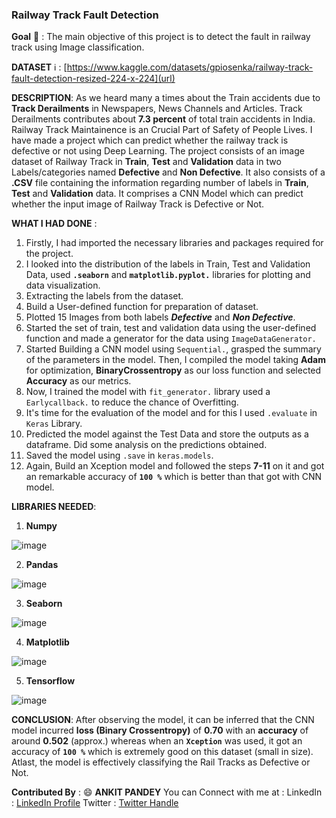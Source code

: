 ### **Railway Track Fault Detection**

**Goal** 🎯 : 
The main objective of this project is to detect the fault in railway track using Image classification.

**DATASET** ℹ️ : 
[https://www.kaggle.com/datasets/gpiosenka/railway-track-fault-detection-resized-224-x-224](url)

**DESCRIPTION**: 
As we heard many a times about the Train accidents due to **Track Derailments** in Newspapers, News Channels and Articles. Track Derailments contributes about **7.3 percent** of total train accidents in India. Railway Track Maintainence is an Crucial Part of Safety of People Lives. I have made a project which can predict whether the railway track is defective or not using Deep Learning. 
The project consists of an image dataset of Railway Track in **Train**, **Test** and **Validation** data in two Labels/categories named **Defective** and **Non Defective**. It also consists of a **.CSV** file containing the information regarding number of labels in **Train**, **Test** and **Validation** data. It comprises a CNN Model which can predict whether the input image of Railway Track is Defective or Not.

**WHAT I HAD DONE** : 

1. Firstly, I had imported the necessary libraries and packages required for the project.
2. I looked into the distribution of the labels in Train, Test and Validation Data, used **`.seaborn`** and **`matplotlib.pyplot.`** libraries for plotting and data visualization.
3. Extracting the labels from the dataset.
4. Build a User-defined function for preparation of dataset. 
5. Plotted 15 Images from both labels ***Defective*** and ***Non Defective***.
6. Started the set of train, test and validation data using the user-defined function and made a generator for  the data using `ImageDataGenerator.`
7. Started Building a CNN model using `Sequential.`, grasped the summary of the parameters in the model. Then, I compiled the model taking **Adam** for optimization, **BinaryCrossentropy** as our loss function and    selected **Accuracy** as our metrics.
8. Now, I trained the model with `fit_generator.` library used a `Earlycallback.` to reduce the chance of Overfitting.
9. It's time for the evaluation of the model and for this I used `.evaluate` in `Keras` Library.
10. Predicted the model against the Test Data and store the outputs as a dataframe. Did some analysis on the predictions obtained.
11. Saved the model using `.save` in `keras.models`.
12. Again, Build an Xception model and followed the steps **7-11** on it and got an remarkable accuracy of **`100 %`** which is better than that got with CNN model.

**LIBRARIES NEEDED**:

1. **Numpy**

![image](https://user-images.githubusercontent.com/102639355/189530650-ffbb7c60-eaad-4986-9719-6a8d6ec8e278.png)

2. **Pandas**

![image](https://user-images.githubusercontent.com/102639355/189530697-feadc763-3449-46e9-90a4-446535ab703d.png)

3. **Seaborn**

![image](https://user-images.githubusercontent.com/102639355/190845538-1e81593e-7e98-440e-b6ca-3105aaeffbc3.png)

4. **Matplotlib**

![image](https://user-images.githubusercontent.com/102639355/189531053-d86db639-e5e8-4922-b6ce-9434b7e1f7bd.png)

5. **Tensorflow**

![image](https://user-images.githubusercontent.com/102639355/189531167-71884461-87de-42a0-80c3-131a08c2b9f9.png)


**CONCLUSION**:
After observing the model, it can be inferred that the CNN model incurred **loss (Binary Crossentropy)** of **0.70** with an **accuracy** of around **0.502** (approx.) whereas when an **`Xception`** was used, it got an accuracy of **`100 %`** which is extremely good on this dataset (small in size). Atlast, the model is effectively classifying the Rail Tracks as Defective or Not. 

**Contributed By** : 😄 
**ANKIT PANDEY** 
You can Connect with me at :
LinkedIn : [LinkedIn Profile](www.linkedin.com/in/ankit-pandey-2003ap)
Twitter : [Twitter Handle](https://twitter.com/thecoolpandey)